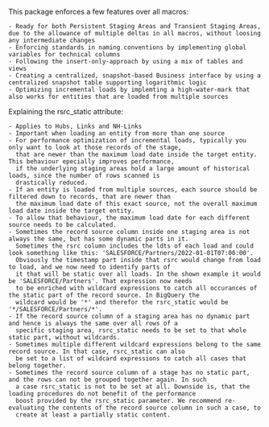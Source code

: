 This package enforces a few features over all macros:

    - Ready for both Persistent Staging Areas and Transient Staging Areas, due to the allowance of multiple deltas in all macros, without loosing any intermediate changes
    - Enforcing standards in naming conventions by implementing global variables for technical columns
    - Following the insert-only-approach by using a mix of tables and views
    - Creating a centralized, snapshot-based Business interface by using a centralized snapshot table supporting logarithmic logic
    - Optimizing incremental loads by implemting a high-water-mark that also works for entities that are loaded from multiple sources

Explaining the rsrc_static attribute:

    - Applies to Hubs, Links and NH-Links
    - Important when loading an entity from more than one source
    - For performance optimization of incremental loads, typically you only want to look at those records of the stage,
      that are newer than the maximum load date inside the target entity. This behaviour epecially improves performance,
      if the underlying staging areas hold a large amount of historical loads, since the number of rows scanned is 
      drastically reduced.
    - If an entity is loaded from multiple sources, each source should be filtered down to records, that are newer than
      the maximum load date of this exact source, not the overall maximum load date inside the target entity.
    - To allow that behaviour, the maximum load date for each different source needs to be calculated.
    - Sometimes the record source column inside one staging area is not always the same, but has some dynamic parts in it.
      Sometimes the rsrc column includes the ldts of each load and could look something like this: 'SALESFORCE/Partners/2022-01-01T07:00:00'. 
      Obviously the timestamp part inside that rsrc would change from load to load, and we now need to identify parts of
      it that will be static over all loads. In the shown example it would be 'SALESFORCE/Partners'. That expression now needs
      to be enriched with wildcard expressions to catch all occurances of the static part of the record source. In BigQuery the
      wildcard would be '*' and therefor the rsrc_static would be '*/SALESFORCE/Partners/*'.
    - If the record source column of a staging area has no dynamic part and hence is always the same over all rows of a
      specific staging area, rsrc_static needs to be set to that whole static part, without wildcards.
    - Sometimes multiple different wildcard expressions belong to the same record source. In that case, rsrc_static can also
      be set to a list of wildcard expressions to catch all cases that belong together.
    - Sometimes the record source column of a stage has no static part, and the rows can not be grouped together again. In such
      a case rsrc_static is not to be set at all. Downside is, that the loading procedures do not benefit of the performance
      boost provided by the rsrc_static parameter. We recommend re-evaluating the contents of the record source column in such a case, to
      create at least a partially static content.
    